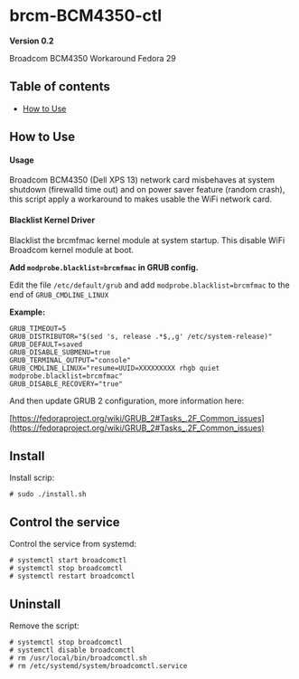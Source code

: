 # brcm-BCM4350-ctl

**Version 0.2**

Broadcom BCM4350 Workaround Fedora 29

## Table of contents

* [How to Use](#how-to-use)

## <a name="how-to-use">How to Use

#### Usage

Broadcom BCM4350 (Dell XPS 13) network card misbehaves at system shutdown (firewalld time out) and on power saver feature (random crash), this script apply a workaround to makes usable the WiFi network card.

#### Blacklist Kernel Driver

Blacklist the brcmfmac kernel module at system startup. This disable WiFi Broadcom kernel module at boot.

**Add `modprobe.blacklist=brcmfmac` in GRUB config.**

Edit the file `/etc/default/grub` and add `modprobe.blacklist=brcmfmac` to the end of `GRUB_CMDLINE_LINUX` 

**Example:**

```
GRUB_TIMEOUT=5
GRUB_DISTRIBUTOR="$(sed 's, release .*$,,g' /etc/system-release)"
GRUB_DEFAULT=saved
GRUB_DISABLE_SUBMENU=true
GRUB_TERMINAL_OUTPUT="console"
GRUB_CMDLINE_LINUX="resume=UUID=XXXXXXXXX rhgb quiet modprobe.blacklist=brcmfmac"
GRUB_DISABLE_RECOVERY="true"
```

And then update GRUB 2 configuration, more information here:

[https://fedoraproject.org/wiki/GRUB_2#Tasks_.2F_Common_issues](https://fedoraproject.org/wiki/GRUB_2#Tasks_.2F_Common_issues)

## Install

Install scrip:

```
# sudo ./install.sh
```

## Control the service

Control the service from systemd:

```
# systemctl start broadcomctl
# systemctl stop broadcomctl
# systemctl restart broadcomctl
```

## Uninstall

Remove the script:

```
# systemctl stop broadcomctl
# systemctl disable broadcomctl
# rm /usr/local/bin/broadcomctl.sh
# rm /etc/systemd/system/broadcomctl.service
```
